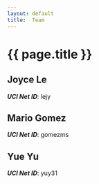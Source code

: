 ```yaml
---
layout: default
title:  Team
---
```


# {{ page.title }}


## Joyce Le
***UCI Net ID***: lejy

## Mario Gomez
***UCI Net ID***: gomezms

## Yue Yu
***UCI Net ID***: yuy31
